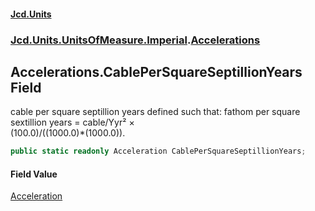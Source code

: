 #### [Jcd.Units](index.md 'index')
### [Jcd.Units.UnitsOfMeasure.Imperial](Jcd.Units.UnitsOfMeasure.Imperial.md 'Jcd.Units.UnitsOfMeasure.Imperial').[Accelerations](Accelerations.md 'Jcd.Units.UnitsOfMeasure.Imperial.Accelerations')

## Accelerations.CablePerSquareSeptillionYears Field

cable per square septillion years defined such that: fathom per square sextillion years = cable/Yyr² ×  
(100.0)/((1000.0)*(1000.0)).

```csharp
public static readonly Acceleration CablePerSquareSeptillionYears;
```

#### Field Value
[Acceleration](Acceleration.md 'Jcd.Units.UnitTypes.Acceleration')